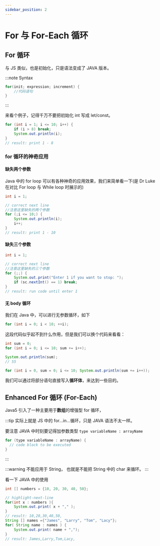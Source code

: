 ```yaml
---
sidebar_position: 2
---
```


# For 与 For-Each 循环

## For 循环

与 JS 类似，也是初始化，只是语法变成了 JAVA 版本。

:::note Syntax

```JAVA title="语法"
for(init; expression; increment) {
    //代码语句
}
```

:::

来看个例子，记得千万不要把初始化 int 写成 let/const。

```JAVA
for (int i = 1; i <= 10; i++) {
    if (i > 8) break;
    System.out.println(i);
}
// result: print 1 - 8
```

### for 循环的神奇应用

#### 缺失两个参数

Java 中的 for loop 可以有各种神奇的应用效果，我们来简单看一下(是 Dr Luke 在对比 For loop 与 While loop 时展示的)

```JAVA title="模拟while loop"
int i = 1;

// correct next line
//注意这里缺失的两个参数
for (;i <= 10;) {
    System.out.println(i);
    i++;
}
// result: print 1 - 10
```

#### 缺失三个参数

```JAVA title="模拟while loop"
int i = 1;

// correct next line
//注意这里缺失的三个参数
for (;;) {
    System.out.print("Enter 1 if you want to stop: ");
    if (sc.nextInt() == 1) break;
}
// result: run code until enter 1
```

#### 无 body 循环

我们在 Java 中，可以进行无参数循环，如下

```java
for (int i = 0; i < 10; ++i);
```

这段代码似乎起不到什么作用，但是我们可以换个代码来看看：

```java
int sum = 0;
for (int i = 0; i <= 10; sum += i++);

System.out.println(sum);
// 55

for (int i = 0, sum = 0; i <= 10; System.out.println(sum += i++));
```

我们可以通过将部分语句直接写入**循环体**，来达到一些目的。

## Enhanced For 循环 (For-Each)

Java5 引入了一种主要用于**数组**的增强型 for 循环，

:::tip
实际上就是 JS 中的 for...in...循环，只是 JAVA 语法不太一样。

要注意 JAVA 中时刻要记得加参数类型 `type variableName : arrayName`

```java title="语法"
for (type variableName : arrayName) {
  // code block to be executed
}
```

:::

:::warning
不能应用于 String， 也就是不能把 String 中的 char 来循环。
:::

看一下 JAVA 中的使用

```Java
int [] numbers = {10, 20, 30, 40, 50};

// highlight-next-line
for(int x : numbers ){
    System.out.print( x + "," );
}
// result: 10,20,30,40,50,
String [] names ={"James", "Larry", "Tom", "Lacy"};
for( String name : names ) {
    System.out.print( name + ",");
}
// result: James,Larry,Tom,Lacy,
```
